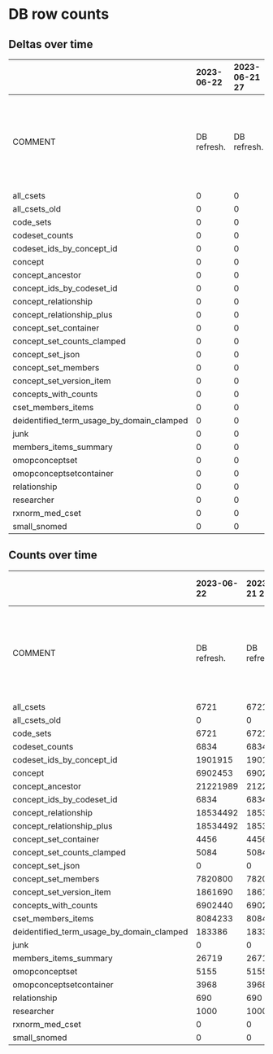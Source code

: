 # DB row counts
## Deltas over time
|                                           | 2023-06-22   | 2023-06-21 27   | 2023-06-21 26   | 2023-06-21 25   | 2023-06-21 24   | 2023-06-21 23                       | 2023-06-21 22   | 2023-06-21 21   | 2023-06-21 20   | 2023-06-21 19   | 2023-06-21 18   | 2023-06-21 17   | 2023-06-21 16   | 2023-06-21 15   | 2023-06-21 14   | 2023-06-21 13   | 2023-06-21 12   | 2023-06-21 11   | 2023-06-21 10   | 2023-06-21 9   | 2023-06-21 8   | 2023-06-21 7   | 2023-06-21 6   | 2023-06-21 5   | 2023-06-21 4   | 2023-06-21 3   | 2023-06-21 2   | 2023-06-21   | 2023-06-20 24   | 2023-06-20 23   | 2023-06-20 22   | 2023-06-20 21   | 2023-06-20 20   | 2023-06-20 19   | 2023-06-20 18   | 2023-06-20 17   | 2023-06-20 16   | 2023-06-20 15   | 2023-06-20 14   | 2023-06-20 13   | 2023-06-20 12   | 2023-06-20 11   | 2023-06-20 10   | 2023-06-20 9   | 2023-06-20 8   | 2023-06-20 7   | 2023-06-20 6   | 2023-06-20 5   | 2023-06-20 4   | 2023-06-20 3   | 2023-06-20 2   | 2023-06-20   | 2023-06-19 24   | 2023-06-19 23   | 2023-06-19 22   | 2023-06-19 21   | 2023-06-19 20   | 2023-06-19 19   | 2023-06-19 18   | 2023-06-19 17   | 2023-06-19 16   | 2023-06-19 15   | 2023-06-19 14   | 2023-06-19 13   | 2023-06-19 12   | 2023-06-19 11   | 2023-06-19 10   | 2023-06-19 9   | 2023-06-19 8   | 2023-06-19 7   | 2023-06-19 6   | 2023-06-19 5   | 2023-06-19 4   | 2023-06-19 3   | 2023-06-19 2   | 2023-06-19   | 2023-06-18 2   | 2023-06-18   | 2023-06-16 4   | 2023-06-16 3   | 2023-06-16 2   | 2023-06-16   | 2023-06-15 7   | 2023-06-15 6   | 2023-06-15 5   | 2023-06-15 4   | 2023-06-15 3   | 2023-06-15 2   | 2023-06-15   | 2023-06-14 3   | 2023-06-14 2   | 2023-06-14   | 2023-06-13   | 2023-06-12   | 2023-06-11   | 2023-06-10   | 2023-06-09   | 2023-06-08 3   | 2023-06-08 2   | 2023-06-08   | 2023-06-07 4   | 2023-06-07 3   | 2023-06-07 2   | 2023-06-07   | 2023-06-01 4                           | 2023-06-01 3   | 2023-06-01 2   | 2023-06-01   | 2023-05-30                       | 2023-05-24                                          | 2023-05-19   | 2023-05-05                         | 2023-05-03 2                                           | 2023-05-03                              | 2023-05-02   | 2023-04-27                                                           | 2023-04-18   |
|:------------------------------------------|:-------------|:----------------|:----------------|:----------------|:----------------|:------------------------------------|:----------------|:----------------|:----------------|:----------------|:----------------|:----------------|:----------------|:----------------|:----------------|:----------------|:----------------|:----------------|:----------------|:---------------|:---------------|:---------------|:---------------|:---------------|:---------------|:---------------|:---------------|:-------------|:----------------|:----------------|:----------------|:----------------|:----------------|:----------------|:----------------|:----------------|:----------------|:----------------|:----------------|:----------------|:----------------|:----------------|:----------------|:---------------|:---------------|:---------------|:---------------|:---------------|:---------------|:---------------|:---------------|:-------------|:----------------|:----------------|:----------------|:----------------|:----------------|:----------------|:----------------|:----------------|:----------------|:----------------|:----------------|:----------------|:----------------|:----------------|:----------------|:---------------|:---------------|:---------------|:---------------|:---------------|:---------------|:---------------|:---------------|:-------------|:---------------|:-------------|:---------------|:---------------|:---------------|:-------------|:---------------|:---------------|:---------------|:---------------|:---------------|:---------------|:-------------|:---------------|:---------------|:-------------|:-------------|:-------------|:-------------|:-------------|:-------------|:---------------|:---------------|:-------------|:---------------|:---------------|:---------------|:-------------|:---------------------------------------|:---------------|:---------------|:-------------|:---------------------------------|:----------------------------------------------------|:-------------|:-----------------------------------|:-------------------------------------------------------|:----------------------------------------|:-------------|:---------------------------------------------------------------------|:-------------|
| COMMENT                                   | DB refresh.  | DB refresh.     | DB refresh.     | DB refresh.     | DB refresh.     | Fixing some things in initialize(). | DB refresh.     | DB refresh.     | DB refresh.     | DB refresh.     | DB refresh.     | DB refresh.     | DB refresh.     | DB refresh.     | DB refresh.     | DB refresh.     | DB refresh.     | DB refresh.     | DB refresh.     | DB refresh.    | DB refresh.    | DB refresh.    | DB refresh.    | DB refresh.    | DB refresh.    | DB refresh.    | DB refresh.    | DB refresh.  | DB refresh.     | DB refresh.     | DB refresh.     | DB refresh.     | DB refresh.     | DB refresh.     | DB refresh.     | DB refresh.     | DB refresh.     | DB refresh.     | DB refresh.     | DB refresh.     | DB refresh.     | DB refresh.     | DB refresh.     | DB refresh.    | DB refresh.    | DB refresh.    | DB refresh.    | DB refresh.    | DB refresh.    | DB refresh.    | DB refresh.    | DB refresh.  | DB refresh.     | DB refresh.     | DB refresh.     | DB refresh.     | DB refresh.     | DB refresh.     | DB refresh.     | DB refresh.     | DB refresh.     | DB refresh.     | DB refresh.     | DB refresh.     | DB refresh.     | DB refresh.     | DB refresh.     | DB refresh.    | DB refresh.    | DB refresh.    | DB refresh.    | DB refresh.    | DB refresh.    | DB refresh.    | DB refresh.    | DB refresh.  | DB refresh.    | Backup       | DB refresh.    | DB refresh.    | DB refresh.    | DB refresh.  | DB refresh.    | DB refresh.    | DB refresh.    | DB refresh.    | DB refresh.    | DB refresh.    | DB refresh.  | DB refresh.    | DB refresh.    | DB refresh.  | DB refresh.  | DB refresh.  | DB refresh.  | DB refresh.  | DB refresh.  | DB refresh.    | DB refresh.    | DB refresh.  | DB refresh.    | Backup         | git status     | DB refresh.  | Finished db refresh using objects API. |                | TESTnote       | TESTnote     | About to modify the test schema. | Before running DB unit tests using test_n3c schema. | Backup       | after backup and full_data_refresh | Deleted 1 cset container after adding via objects API. | Added 1 cset container via objects API. | Backup       | Testing new feature of adding note annotations to table counts runs. | Baseline.    |
| all_csets                                 | 0            | 0               | 0               | 0               | 0               | 0                                   | 0               | 0               | 0               | 4               | 1               | 0               | 0               | 0               | 0               | 0               | 0               | 0               | 0               | 0              | 0              | 0              | 0              | 0              | 0              | 0              | 0              | 0            | 0               | 0               | 0               | 0               | 0               | 0               | 0               | 0               | 0               | 0               | 0               | 0               | 0               | 0               | 0               | 0              | 0              | 0              | 0              | 0              | 0              | 0              | 0              | 0            | 0               | 1               | 0               | 0               | 0               | 0               | 0               | 0               | 2               | 0               | 0               | 0               | 0               | 0               | 0               | 0              | 0              | 0              | 0              | 1              | 0              | 0              | 0              | 0            | 0              | 1            | 0              | 0              | 8              | 5            | 0              | 0              | 0              | 1              | 1              | 3              | 1            | 0              | 1              | 1            | 2            | 0            | 2            | 4            | 4            | 0              | 1              | 2            | 0              | 0              | nan            | 43           | 135                                    | 0              | 0              | nan          | 0                                | 0                                                   | 0            | 183                                | 0                                                      | 0                                       | 0            | 0                                                                    | 6314         |
| all_csets_old                             | 0            | 0               | 0               | 0               | 0               | 0                                   | 0               | 0               | 0               | 0               | 0               | 0               | 0               | 0               | 0               | 0               | 0               | 0               | 0               | 0              | 0              | 0              | 0              | 0              | 0              | 0              | 0              | 0            | 0               | 0               | 0               | 0               | 0               | 0               | 0               | 0               | 0               | 0               | 0               | 0               | 0               | 0               | 0               | 0              | 0              | 0              | 0              | 0              | 0              | 0              | 0              | 0            | 0               | 0               | 0               | 0               | 0               | 0               | 0               | 0               | 0               | 0               | 0               | 0               | 0               | 0               | 0               | 0              | 0              | 0              | 0              | 0              | 0              | 0              | 0              | 0            | 0              | 6711         | 0              | 0              | 0              | 0            | 0              | 0              | 0              | 0              | 0              | 0              | 0            | 0              | 0              | 0            | 0            | 0            | 0            | 0            | 0            | 0              | 0              | 0            | 0              | 0              | nan            | 0            | 0                                      | 0              | 0              | nan          | 0                                | 0                                                   | 0            | 0                                  | 0                                                      | 0                                       | 0            | 0                                                                    | 0            |
| code_sets                                 | 0            | 0               | 0               | 0               | 0               | 0                                   | 0               | 0               | 0               | 4               | 1               | 0               | 0               | 0               | 0               | 0               | 0               | 0               | 0               | 0              | 0              | 0              | 0              | 0              | 0              | 0              | 0              | 0            | 0               | 0               | 0               | 0               | 0               | 0               | 0               | 0               | 0               | 0               | 0               | 0               | 0               | 0               | 0               | 0              | 0              | 0              | 0              | 0              | 0              | 0              | 0              | 0            | 0               | 1               | 0               | 0               | 0               | 0               | 0               | 0               | 2               | 0               | 0               | 0               | 0               | 0               | 0               | 0              | 0              | 0              | 0              | 1              | 0              | 0              | 0              | 0            | 0              | 1            | 0              | 0              | 8              | 5            | 0              | 0              | 0              | 1              | 1              | 3              | 1            | 0              | 1              | 1            | 2            | 0            | 2            | 4            | 4            | 0              | 1              | 2            | 0              | 0              | nan            | 43           | 135                                    | 0              | 0              | nan          | 0                                | 0                                                   | 0            | 182                                | 0                                                      | 0                                       | 0            | 1                                                                    | 6314         |
| codeset_counts                            | 0            | 0               | 0               | 0               | 0               | 0                                   | 0               | 0               | 0               | 4               | 1               | 0               | 0               | 0               | 0               | 0               | 0               | 0               | 0               | 0              | 0              | 0              | 0              | 0              | 0              | 0              | 0              | 0            | 0               | 0               | 0               | 0               | 0               | 0               | 0               | 0               | 0               | 0               | 0               | 0               | 0               | 0               | 0               | 0              | 0              | 0              | 0              | 0              | 0              | 0              | 0              | 0            | 0               | 1               | 0               | 0               | 0               | 0               | 0               | 0               | 2               | 0               | 0               | 0               | 0               | 0               | 0               | 0              | 0              | 0              | 0              | 1              | 0              | 0              | 0              | 0            | 0              | 1            | 0              | 0              | 8              | 5            | 0              | 0              | 0              | 1              | 1              | 3              | 1            | 0              | 1              | 1            | 2            | 0            | 2            | 4            | 4            | 0              | 1              | 2            | 0              | 0              | nan            | 43           | 133                                    | 0              | 0              | nan          | 0                                | 0                                                   | 6612         | 0                                  | 0                                                      | 0                                       | 0            | 0                                                                    | 0            |
| codeset_ids_by_concept_id                 | 0            | 0               | 0               | 0               | 0               | 0                                   | 0               | 0               | 0               | 672             | 390             | 0               | 0               | 0               | 0               | 0               | 0               | 0               | 0               | 0              | 0              | 0              | 0              | 0              | 0              | 0              | 0              | 0            | 0               | 0               | 0               | 0               | 0               | 0               | 0               | 0               | 0               | 0               | 0               | 0               | 0               | 0               | 0               | 0              | 0              | 0              | 0              | 0              | 0              | 0              | 0              | 0            | 0               | 0               | 0               | 0               | 0               | 0               | 0               | 0               | 64              | 0               | 0               | 0               | 0               | 0               | 0               | 0              | 0              | 0              | 0              | 29             | 0              | 0              | 0              | 0            | 0              | 1900760      | 0              | 0              | 0              | 0            | 0              | 0              | 0              | 0              | 0              | 0              | 0            | 0              | 0              | 0            | 0            | 0            | 0            | 0            | 0            | 0              | 0              | 0            | 0              | 0              | nan            | 0            | 0                                      | 0              | 0              | nan          | 0                                | 0                                                   | 0            | 0                                  | 0                                                      | 0                                       | 0            | 0                                                                    | 0            |
| concept                                   | 0            | 0               | 0               | 0               | 0               | 0                                   | 0               | 0               | 0               | 13              | 0               | 0               | 0               | 0               | 0               | 0               | 0               | 0               | 0               | 0              | 0              | 0              | 0              | 0              | 0              | 0              | 0              | 0            | 0               | 0               | 0               | 0               | 0               | 0               | 0               | 0               | 0               | 0               | 0               | 0               | 0               | 0               | 0               | 0              | 0              | 0              | 0              | 0              | 0              | 0              | 0              | 0            | 0               | 0               | 0               | 0               | 0               | 0               | 0               | 0               | 0               | 0               | 0               | 0               | 0               | 0               | 0               | 0              | 0              | 0              | 0              | 0              | 0              | 0              | 0              | 0            | 0              | 11           | 0              | 0              | 0              | 1            | 0              | 0              | 0              | 26             | 0              | 13             | 29           | 0              | 0              | 0            | 14           | 0            | 0            | 18           | 31           | 0              | 0              | 0            | 0              | 0              | nan            | 2            | 0                                      | 0              | 0              | nan          | 0                                | 0                                                   | 0            | 0                                  | 0                                                      | 0                                       | 0            | 0                                                                    | 6902295      |
| concept_ancestor                          | 0            | 0               | 0               | 0               | 0               | 0                                   | 0               | 0               | 0               | 0               | 0               | 0               | 0               | 0               | 0               | 0               | 0               | 0               | 0               | 0              | 0              | 0              | 0              | 0              | 0              | 0              | 0              | 0            | 0               | 0               | 0               | 0               | 0               | 0               | 0               | 0               | 0               | 0               | 0               | 0               | 0               | 0               | 0               | 0              | 0              | 0              | 0              | 0              | 0              | 0              | 0              | 0            | 0               | 0               | 0               | 0               | 0               | 0               | 0               | 0               | 0               | 0               | 0               | 0               | 0               | 0               | 0               | 0              | 0              | 0              | 0              | 0              | 0              | 0              | 0              | 0            | 0              | 0            | 0              | 0              | 0              | 0            | 0              | 0              | 0              | 0              | 0              | 0              | 0            | 0              | 0              | 0            | 0            | 0            | 0            | 0            | 0            | 0              | 0              | 0            | 0              | 0              | nan            | 0            | 0                                      | 0              | 0              | nan          | 0                                | 0                                                   | 0            | 1697361                            | 0                                                      | 0                                       | 0            | 0                                                                    | 19524628     |
| concept_ids_by_codeset_id                 | 0            | 0               | 0               | 0               | 0               | 0                                   | 0               | 0               | 0               | 4               | 1               | 0               | 0               | 0               | 0               | 0               | 0               | 0               | 0               | 0              | 0              | 0              | 0              | 0              | 0              | 0              | 0              | 0            | 0               | 0               | 0               | 0               | 0               | 0               | 0               | 0               | 0               | 0               | 0               | 0               | 0               | 0               | 0               | 0              | 0              | 0              | 0              | 0              | 0              | 0              | 0              | 0            | 0               | 1               | 0               | 0               | 0               | 0               | 0               | 0               | 2               | 0               | 0               | 0               | 0               | 0               | 0               | 0              | 0              | 0              | 0              | 1              | 0              | 0              | 0              | 0            | 0              | 6825         | 0              | 0              | 0              | 0            | 0              | 0              | 0              | 0              | 0              | 0              | 0            | 0              | 0              | 0            | 0            | 0            | 0            | 0            | 0            | 0              | 0              | 0            | 0              | 0              | nan            | 0            | 0                                      | 0              | 0              | nan          | 0                                | 0                                                   | 0            | 0                                  | 0                                                      | 0                                       | 0            | 0                                                                    | 0            |
| concept_relationship                      | 0            | 0               | 0               | 0               | 0               | 0                                   | 0               | 0               | 0               | 0               | 0               | 0               | 0               | 0               | 0               | 0               | 0               | 0               | 0               | 0              | 0              | 0              | 0              | 0              | 0              | 0              | 0              | 0            | 0               | 0               | 0               | 0               | 0               | 0               | 0               | 0               | 0               | 0               | 0               | 0               | 0               | 0               | 0               | 0              | 0              | 0              | 0              | 0              | 0              | 0              | 0              | 0            | 0               | 0               | 0               | 0               | 0               | 0               | 0               | 0               | 0               | 0               | 0               | 0               | 0               | 0               | 0               | 0              | 0              | 0              | 0              | 0              | 0              | 0              | 0              | 0            | 0              | 0            | 0              | 0              | 0              | 0            | 0              | 0              | 0              | 0              | 0              | 0              | 0            | 0              | 0              | 0            | 0            | 0            | 0            | 0            | 0            | 0              | 0              | 0            | 0              | 0              | nan            | 0            | 0                                      | 0              | 0              | nan          | 0                                | 0                                                   | 0            | 1172766                            | 0                                                      | 0                                       | 0            | 0                                                                    | 17361726     |
| concept_relationship_plus                 | 0            | 0               | 0               | 0               | 0               | 0                                   | 0               | 0               | 0               | 0               | 0               | 0               | 0               | 0               | 0               | 0               | 0               | 0               | 0               | 0              | 0              | 0              | 0              | 0              | 0              | 0              | 0              | 0            | 0               | 0               | 0               | 0               | 0               | 0               | 0               | 0               | 0               | 0               | 0               | 0               | 0               | 0               | 0               | 0              | 0              | 0              | 0              | 0              | 0              | 0              | 0              | 0            | 0               | 0               | 0               | 0               | 0               | 0               | 0               | 0               | 0               | 0               | 0               | 0               | 0               | 0               | 0               | 0              | 0              | 0              | 0              | 0              | 0              | 0              | 0              | 0            | 0              | 0            | 0              | 0              | 0              | 0            | 0              | 0              | 0              | 0              | 0              | 0              | 0            | 0              | 0              | 0            | 0            | 0            | 0            | 0            | 0            | 0              | 0              | 0            | 0              | 0              | nan            | 0            | 0                                      | 0              | 0              | nan          | 0                                | 0                                                   | 0            | 1172766                            | 0                                                      | 0                                       | 0            | 0                                                                    | 17361726     |
| concept_set_container                     | 0            | 0               | 0               | 0               | 0               | 0                                   | 0               | 0               | 0               | 4               | 1               | 0               | 0               | 0               | 0               | 0               | 0               | 0               | 0               | 0              | 0              | 0              | 0              | 0              | 0              | 0              | 0              | 0            | 0               | 0               | 0               | 0               | 0               | 0               | 0               | 0               | 0               | 0               | 0               | 0               | 0               | 0               | 0               | 0              | 0              | 0              | 0              | 0              | 0              | 0              | 0              | 0            | 0               | 0               | 0               | 0               | 0               | 0               | 0               | 0               | 0               | 0               | 0               | 0               | 0               | 0               | 0               | 0              | 0              | 0              | 0              | 0              | 0              | 0              | 0              | 0            | 0              | 1            | 0              | 0              | 7              | 2            | 0              | 0              | 0              | 1              | 1              | 2              | 0            | 0              | 1              | 0            | 0            | 0            | 2            | 4            | 4            | 0              | 1              | 2            | 0              | 0              | nan            | 29           | 67                                     | 0              | 0              | nan          | 0                                | 0                                                   | 0            | 138                                | -1                                                     | 1                                       | 0            | 1                                                                    | 4188         |
| concept_set_counts_clamped                | 0            | 0               | 0               | 0               | 0               | 0                                   | 0               | 0               | 0               | 0               | 0               | 0               | 0               | 0               | 0               | 0               | 0               | 0               | 0               | 0              | 0              | 0              | 0              | 0              | 0              | 0              | 0              | 0            | 0               | 0               | 0               | 0               | 0               | 0               | 0               | 0               | 0               | 0               | 0               | 0               | 0               | 0               | 0               | 0              | 0              | 0              | 0              | 0              | 0              | 0              | 0              | 0            | 0               | 0               | 0               | 0               | 0               | 0               | 0               | 0               | 0               | 0               | 0               | 0               | 0               | 0               | 0               | 0              | 0              | 0              | 0              | 0              | 0              | 0              | 0              | 0            | 0              | 0            | 0              | 0              | 0              | 0            | 0              | 0              | 0              | 0              | 0              | 0              | 0            | 0              | 0              | 0            | 0            | 0            | 0            | 0            | 0            | 0              | 0              | 0            | 0              | 0              | nan            | 0            | 0                                      | 0              | 0              | nan          | 0                                | 0                                                   | 0            | 0                                  | 0                                                      | 0                                       | 0            | 0                                                                    | 5084         |
| concept_set_json                          | 0            | 0               | 0               | 0               | 0               | 0                                   | 0               | 0               | 0               | 0               | 0               | 0               | 0               | 0               | 0               | 0               | 0               | 0               | 0               | 0              | 0              | 0              | 0              | 0              | 0              | 0              | 0              | 0            | 0               | 0               | 0               | 0               | 0               | 0               | 0               | 0               | 0               | 0               | 0               | 0               | 0               | 0               | 0               | 0              | 0              | 0              | 0              | 0              | 0              | 0              | 0              | 0            | 0               | 0               | 0               | 0               | 0               | 0               | 0               | 0               | 0               | 0               | 0               | 0               | 0               | 0               | 0               | 0              | 0              | 0              | 0              | 0              | 0              | 0              | 0              | 0            | 0              | 0            | 0              | 0              | 0              | 0            | 0              | 0              | 0              | 0              | 0              | 0              | 0            | 0              | 0              | 0            | 0            | 0            | 0            | 0            | 0            | 0              | 0              | 0            | 0              | 0              | nan            | 0            | 0                                      | 0              | 0              | nan          | 0                                | 0                                                   | 0            | -1                                 | 0                                                      | 0                                       | 0            | 0                                                                    | 1            |
| concept_set_members                       | 0            | 0               | 0               | 0               | 0               | 0                                   | 0               | 0               | 0               | 1148            | 0               | 0               | 0               | 0               | 0               | 0               | 0               | 0               | 0               | 0              | 0              | 0              | 0              | 0              | 0              | 0              | 0              | 0            | 0               | 0               | 0               | 0               | 0               | 0               | 0               | 0               | 0               | 0               | 0               | 0               | 0               | 0               | 0               | 0              | 0              | 0              | 0              | 0              | 0              | 0              | 0              | 0            | 0               | 1000            | 0               | 0               | 0               | 0               | 0               | 0               | 97              | 0               | 0               | 0               | 0               | 0               | 0               | 0              | 0              | 0              | 0              | 1000           | 0              | 0              | 0              | 0            | 0              | 169          | 0              | 0              | 3786           | 2577         | 0              | 0              | 0              | 32             | 0              | 1105           | 1000         | 0              | 1000           | 20           | 1002         | 0            | 1067         | 109          | 2917         | 0              | 0              | 1267         | 0              | 0              | nan            | 27080        | 13380                                  | 0              | 0              | nan          | 0                                | 0                                                   | -627911      | 114248                             | 0                                                      | 0                                       | 0            | 0                                                                    | 8274707      |
| concept_set_version_item                  | 0            | 0               | 0               | 0               | 0               | 0                                   | 0               | 0               | 0               | 1207            | 455             | 0               | 0               | 0               | 0               | 0               | 0               | 0               | 0               | 0              | 0              | 0              | 0              | 0              | 0              | 0              | 0              | 0            | 0               | 0               | 0               | 0               | 0               | 0               | 0               | 0               | 0               | 0               | 0               | 0               | 0               | 0               | 0               | 0              | 0              | 0              | 0              | 0              | 0              | 0              | 0              | 0            | 0               | 1000            | 0               | 0               | 0               | 0               | 0               | 0               | 187             | 0               | 0               | 0               | 0               | 0               | 0               | 0              | 0              | 0              | 0              | 661            | 0              | 0              | 0              | 0            | 0              | 1            | 0              | 0              | 614            | 2223         | 0              | 0              | 0              | 1              | 1              | 18             | 14           | 0              | 27             | 10           | 3            | 0            | 2            | 53           | 7            | 0              | 8              | 4            | 0              | 0              | nan            | 6754         | 4744                                   | 0              | 0              | nan          | 0                                | 0                                                   | 0            | 19127                              | 0                                                      | 0                                       | 0            | 0                                                                    | 1824569      |
| concepts_with_counts                      | 0            | 0               | 0               | 0               | 0               | 0                                   | 0               | 0               | 0               | 0               | 0               | 0               | 0               | 145             | 0               | 0               | 0               | 0               | 0               | 0              | 0              | 0              | 0              | 0              | 0              | 0              | 0              | 0            | 0               | 0               | 0               | 0               | 0               | 0               | 0               | 0               | 0               | 0               | 0               | 0               | 0               | 0               | 0               | 0              | 0              | 0              | 0              | 0              | 0              | 0              | 0              | 0            | 0               | 0               | 0               | 0               | 0               | 0               | 0               | 0               | 0               | 0               | 0               | 0               | 0               | 0               | 0               | 0              | 0              | 0              | 0              | 0              | 0              | 0              | 0              | 0            | 0              | 0            | 0              | 0              | 0              | 0            | 0              | 0              | 0              | 0              | 0              | 0              | 0            | 0              | 0              | 0            | 0            | 0            | 0            | 0            | 0            | 0              | 0              | 0            | 0              | 0              | nan            | 0            | 0                                      | 0              | 0              | nan          | 0                                | 0                                                   | 0            | 0                                  | 0                                                      | 0                                       | 0            | 0                                                                    | 6902295      |
| cset_members_items                        | 0            | 0               | 0               | 0               | 0               | 0                                   | 0               | 0               | 0               | 1744            | 455             | 0               | 0               | 0               | 0               | 0               | 0               | 0               | 0               | 0              | 0              | 0              | 0              | 0              | 0              | 0              | 0              | 0            | 0               | 0               | 0               | 0               | 0               | 0               | 0               | 0               | 0               | 0               | 0               | 0               | 0               | 0               | 0               | 0              | 0              | 0              | 0              | 0              | 0              | 0              | 0              | 0            | 0               | 1341            | 0               | 0               | 0               | 0               | 0               | 0               | 208             | 0               | 0               | 0               | 0               | 0               | 0               | 0              | 0              | 0              | 0              | 1132           | 0              | 0              | 0              | 0            | 0              | 169          | 0              | 0              | 4400           | 3259         | 0              | 0              | 0              | 32             | 1              | 1114           | 1014         | 0              | 1027           | 20           | 1003         | 0            | 1068         | 109          | 2919         | 0              | 8              | 1267         | 0              | 0              | nan            | 31100        | 15459                                  | 0              | 0              | nan          | 0                                | 0                                                   | -627931      | 118396                             | 0                                                      | 0                                       | 0            | 0                                                                    | 8524919      |
| deidentified_term_usage_by_domain_clamped | 0            | 0               | 0               | 0               | 0               | 0                                   | 0               | 0               | 0               | 0               | 0               | 0               | 0               | 0               | 0               | 0               | 0               | 0               | 0               | 0              | 0              | 0              | 0              | 0              | 0              | 0              | 0              | 0            | 0               | 0               | 0               | 0               | 0               | 0               | 0               | 0               | 0               | 0               | 0               | 0               | 0               | 0               | 0               | 0              | 0              | 0              | 0              | 0              | 0              | 0              | 0              | 0            | 0               | 0               | 0               | 0               | 0               | 0               | 0               | 0               | 0               | 0               | 0               | 0               | 0               | 0               | 0               | 0              | 0              | 0              | 0              | 0              | 0              | 0              | 0              | 0            | 0              | 0            | 0              | 0              | 0              | 0            | 0              | 0              | 0              | 0              | 0              | 0              | 0            | 0              | 0              | 0            | 0            | 0            | 0            | 0            | 0            | 0              | 0              | 0            | 0              | 0              | nan            | 0            | 0                                      | 0              | 0              | nan          | 0                                | 0                                                   | 0            | 0                                  | 0                                                      | 0                                       | 0            | 0                                                                    | 183386       |
| junk                                      | 0            | 0               | 0               | 0               | 0               | 0                                   | 0               | 0               | 0               | 0               | 0               | 0               | 0               | 0               | 0               | 0               | 0               | 0               | 0               | 0              | 0              | 0              | 0              | 0              | 0              | 0              | 0              | 0            | 0               | 0               | 0               | 0               | 0               | 0               | 0               | 0               | 0               | 0               | 0               | 0               | 0               | 0               | 0               | 0              | 0              | 0              | 0              | 0              | 0              | 0              | 0              | 0            | 0               | 0               | 0               | 0               | 0               | 0               | 0               | 0               | 0               | 0               | 0               | 0               | 0               | 0               | 0               | 0              | 0              | 0              | 0              | 0              | 0              | 0              | 0              | 0            | 0              | 0            | 0              | 0              | 0              | 0            | 0              | 0              | 0              | 0              | 0              | 0              | 0            | 0              | 0              | 0            | 0            | 0            | 0            | 0            | 0            | 0              | 0              | 0            | 0              | 0              | nan            | 0            | 2                                      | 0              | 0              | nan          | 0                                | 0                                                   | 0            | 0                                  | 0                                                      | 0                                       | 0            | 0                                                                    | 0            |
| members_items_summary                     | 0            | 0               | 0               | 0               | 0               | 0                                   | 0               | 0               | 0               | 16              | 3               | 0               | 0               | 0               | 0               | 0               | 0               | 0               | 0               | 0              | 0              | 0              | 0              | 0              | 0              | 0              | 0              | 0            | 0               | 0               | 0               | 0               | 0               | 0               | 0               | 0               | 0               | 0               | 0               | 0               | 0               | 0               | 0               | 0              | 0              | 0              | 0              | 0              | 0              | 0              | 0              | 0            | 0               | 6               | 0               | 0               | 0               | 0               | 0               | 0               | 7               | 0               | 0               | 0               | 0               | 0               | 0               | 0              | 0              | 0              | 0              | 9              | 0              | 0              | 0              | 0            | 0              | 4            | 0              | 0              | 33             | 25           | 0              | 0              | 0              | 4              | 3              | 15             | 4            | 0              | 8              | 5            | 7            | 0            | 8            | 15           | 17           | 0              | 3              | 8            | 0              | 0              | nan            | 248          | 475                                    | 0              | 0              | nan          | 0                                | 0                                                   | 25796        | 0                                  | 0                                                      | 0                                       | 0            | 0                                                                    | 0            |
| omopconceptset                            | 0            | 0               | 0               | 0               | 0               | 0                                   | 0               | 0               | 0               | 0               | 0               | 0               | 0               | 0               | 0               | 0               | 0               | 0               | 0               | 0              | 0              | 0              | 0              | 0              | 0              | 0              | 0              | 0            | 0               | 0               | 0               | 0               | 0               | 0               | 0               | 0               | 0               | 0               | 0               | 0               | 0               | 0               | 0               | 0              | 0              | 0              | 0              | 0              | 0              | 0              | 0              | 0            | 0               | 0               | 0               | 0               | 0               | 0               | 0               | 0               | 0               | 0               | 0               | 0               | 0               | 0               | 0               | 0              | 0              | 0              | 0              | 0              | 0              | 0              | 0              | 0            | 0              | 0            | 0              | 0              | 0              | 0            | 0              | 0              | 0              | 0              | 0              | 0              | 0            | 0              | 0              | 0            | 0            | 0            | 0            | 0            | 0            | 0              | 0              | 0            | 0              | 0              | nan            | 0            | 0                                      | 0              | 0              | nan          | 0                                | 0                                                   | 0            | 0                                  | 0                                                      | 0                                       | 0            | 0                                                                    | 5155         |
| omopconceptsetcontainer                   | 0            | 0               | 0               | 0               | 0               | 0                                   | 0               | 0               | 0               | 0               | 0               | 0               | 0               | 0               | 0               | 0               | 0               | 0               | 0               | 0              | 0              | 0              | 0              | 0              | 0              | 0              | 0              | 0            | 0               | 0               | 0               | 0               | 0               | 0               | 0               | 0               | 0               | 0               | 0               | 0               | 0               | 0               | 0               | 0              | 0              | 0              | 0              | 0              | 0              | 0              | 0              | 0            | 0               | 0               | 0               | 0               | 0               | 0               | 0               | 0               | 0               | 0               | 0               | 0               | 0               | 0               | 0               | 0              | 0              | 0              | 0              | 0              | 0              | 0              | 0              | 0            | 0              | 0            | 0              | 0              | 0              | 0            | 0              | 0              | 0              | 0              | 0              | 0              | 0            | 0              | 0              | 0            | 0            | 0            | 0            | 0            | 0            | 0              | 0              | 0            | 0              | 0              | nan            | 0            | 0                                      | 0              | 0              | nan          | 0                                | 0                                                   | 0            | 0                                  | 0                                                      | 0                                       | 0            | 0                                                                    | 3968         |
| relationship                              | 0            | 0               | 0               | 0               | 0               | 0                                   | 0               | 0               | 0               | 0               | 0               | 0               | 0               | 0               | 0               | 0               | 0               | 0               | 0               | 0              | 0              | 0              | 0              | 0              | 0              | 0              | 0              | 0            | 0               | 0               | 0               | 0               | 0               | 0               | 0               | 0               | 0               | 0               | 0               | 0               | 0               | 0               | 0               | 0              | 0              | 0              | 0              | 0              | 0              | 0              | 0              | 0            | 0               | 0               | 0               | 0               | 0               | 0               | 0               | 0               | 0               | 0               | 0               | 0               | 0               | 0               | 0               | 0              | 0              | 0              | 0              | 0              | 0              | 0              | 0              | 0            | 0              | 0            | 0              | 0              | 0              | 0            | 0              | 0              | 0              | 0              | 0              | 0              | 0            | 0              | 0              | 0            | 0            | 0            | 0            | 0            | 0            | 0              | 0              | 0            | 0              | 0              | nan            | 0            | 0                                      | 0              | 0              | nan          | 0                                | 0                                                   | 690          | 0                                  | 0                                                      | 0                                       | 0            | 0                                                                    | 0            |
| researcher                                | 0            | 0               | 0               | 0               | 0               | 0                                   | 0               | 0               | 0               | 0               | 0               | 0               | 0               | 0               | 0               | 0               | 0               | 0               | 0               | 0              | 0              | 0              | 0              | 0              | 0              | 0              | 0              | 0            | 0               | 0               | 0               | 0               | 0               | 0               | 0               | 0               | 0               | 0               | 0               | 0               | 0               | 0               | 0               | 0              | 0              | 0              | 0              | 0              | 0              | 0              | 0              | 0            | 0               | 0               | 0               | 0               | 0               | 0               | 0               | 0               | 0               | 0               | 0               | 0               | 0               | 0               | 0               | 0              | 0              | 0              | 0              | 0              | 0              | 0              | 0              | 0            | 0              | 0            | 0              | 0              | 0              | 0            | 0              | 0              | 0              | 0              | 0              | 0              | 0            | 0              | 0              | 0            | 0            | 0            | 0            | 0            | 0            | 0              | 0              | 0            | 0              | 0              | nan            | 0            | 0                                      | 0              | 0              | nan          | 0                                | 0                                                   | 0            | 0                                  | 0                                                      | 0                                       | 0            | 0                                                                    | 1000         |
| rxnorm_med_cset                           | 0            | 0               | 0               | 0               | 0               | 0                                   | 0               | 0               | 0               | 0               | 0               | 0               | 0               | 0               | 0               | 0               | 0               | 0               | 0               | 0              | 0              | 0              | 0              | 0              | 0              | 0              | 0              | 0            | 0               | 0               | 0               | 0               | 0               | 0               | 0               | 0               | 0               | 0               | 0               | 0               | 0               | 0               | 0               | 0              | 0              | 0              | 0              | 0              | 0              | 0              | 0              | 0            | 0               | 0               | 0               | 0               | 0               | 0               | 0               | 0               | 0               | 0               | 0               | 0               | 0               | 0               | 0               | 0              | 0              | 0              | 0              | 0              | 0              | 0              | 0              | 0            | 0              | 0            | 0              | 0              | 0              | 0            | 0              | 0              | 0              | 0              | 0              | 0              | 0            | 0              | 0              | 0            | 0            | 0            | 0            | 0            | 0            | 0              | 0              | 0            | 0              | 0              | nan            | 0            | 0                                      | 0              | 0              | nan          | 0                                | 0                                                   | 0            | 0                                  | 0                                                      | 0                                       | 0            | 0                                                                    | 34           |
| small_snomed                              | 0            | 0               | 0               | 0               | 0               | 0                                   | 0               | 0               | 0               | 0               | 0               | 0               | 0               | 0               | 0               | 0               | 0               | 0               | 0               | 0              | 0              | 0              | 0              | 0              | 0              | 0              | 0              | 0            | 0               | 0               | 0               | 0               | 0               | 0               | 0               | 0               | 0               | 0               | 0               | 0               | 0               | 0               | 0               | 0              | 0              | 0              | 0              | 0              | 0              | 0              | 0              | 0            | 0               | 0               | 0               | 0               | 0               | 0               | 0               | 0               | 0               | 0               | 0               | 0               | 0               | 0               | 0               | 0              | 0              | 0              | 0              | 0              | 0              | 0              | 0              | 0            | 0              | 0            | 0              | 0              | 0              | 0            | 0              | 0              | 0              | 0              | 0              | 0              | 0            | 0              | 0              | 0            | 0            | 0            | 0            | 0            | 0            | 0              | 0              | 0            | 0              | 0              | nan            | 0            | 0                                      | 0              | 0              | nan          | 0                                | 0                                                   | 0            | 0                                  | 0                                                      | 0                                       | 0            | 197214                                                               | 0            |

## Counts over time
|                                           | 2023-06-22   | 2023-06-21 27   | 2023-06-21 26   | 2023-06-21 25   | 2023-06-21 24   | 2023-06-21 23                       | 2023-06-21 22   | 2023-06-21 21   | 2023-06-21 20   | 2023-06-21 19   | 2023-06-21 18   | 2023-06-21 17   | 2023-06-21 16   | 2023-06-21 15   | 2023-06-21 14   | 2023-06-21 13   | 2023-06-21 12   | 2023-06-21 11   | 2023-06-21 10   | 2023-06-21 9   | 2023-06-21 8   | 2023-06-21 7   | 2023-06-21 6   | 2023-06-21 5   | 2023-06-21 4   | 2023-06-21 3   | 2023-06-21 2   | 2023-06-21   | 2023-06-20 24   | 2023-06-20 23   | 2023-06-20 22   | 2023-06-20 21   | 2023-06-20 20   | 2023-06-20 19   | 2023-06-20 18   | 2023-06-20 17   | 2023-06-20 16   | 2023-06-20 15   | 2023-06-20 14   | 2023-06-20 13   | 2023-06-20 12   | 2023-06-20 11   | 2023-06-20 10   | 2023-06-20 9   | 2023-06-20 8   | 2023-06-20 7   | 2023-06-20 6   | 2023-06-20 5   | 2023-06-20 4   | 2023-06-20 3   | 2023-06-20 2   | 2023-06-20   | 2023-06-19 24   | 2023-06-19 23   | 2023-06-19 22   | 2023-06-19 21   | 2023-06-19 20   | 2023-06-19 19   | 2023-06-19 18   | 2023-06-19 17   | 2023-06-19 16   | 2023-06-19 15   | 2023-06-19 14   | 2023-06-19 13   | 2023-06-19 12   | 2023-06-19 11   | 2023-06-19 10   | 2023-06-19 9   | 2023-06-19 8   | 2023-06-19 7   | 2023-06-19 6   | 2023-06-19 5   | 2023-06-19 4   | 2023-06-19 3   | 2023-06-19 2   | 2023-06-19   | 2023-06-18 2   | 2023-06-18   | 2023-06-16 4   | 2023-06-16 3   | 2023-06-16 2   | 2023-06-16   | 2023-06-15 7   | 2023-06-15 6   | 2023-06-15 5   | 2023-06-15 4   | 2023-06-15 3   | 2023-06-15 2   | 2023-06-15   | 2023-06-14 3   | 2023-06-14 2   | 2023-06-14   | 2023-06-13   | 2023-06-12   | 2023-06-11   | 2023-06-10   | 2023-06-09   | 2023-06-08 3   | 2023-06-08 2   | 2023-06-08   | 2023-06-07 4   | 2023-06-07 3   | 2023-06-07 2   | 2023-06-07   | 2023-06-01 4                           | 2023-06-01 3   | 2023-06-01 2   | 2023-06-01   | 2023-05-30                       | 2023-05-24                                          | 2023-05-19   | 2023-05-05                         | 2023-05-03 2                                           | 2023-05-03                              | 2023-05-02   | 2023-04-27                                                           | 2023-04-18   |
|:------------------------------------------|:-------------|:----------------|:----------------|:----------------|:----------------|:------------------------------------|:----------------|:----------------|:----------------|:----------------|:----------------|:----------------|:----------------|:----------------|:----------------|:----------------|:----------------|:----------------|:----------------|:---------------|:---------------|:---------------|:---------------|:---------------|:---------------|:---------------|:---------------|:-------------|:----------------|:----------------|:----------------|:----------------|:----------------|:----------------|:----------------|:----------------|:----------------|:----------------|:----------------|:----------------|:----------------|:----------------|:----------------|:---------------|:---------------|:---------------|:---------------|:---------------|:---------------|:---------------|:---------------|:-------------|:----------------|:----------------|:----------------|:----------------|:----------------|:----------------|:----------------|:----------------|:----------------|:----------------|:----------------|:----------------|:----------------|:----------------|:----------------|:---------------|:---------------|:---------------|:---------------|:---------------|:---------------|:---------------|:---------------|:-------------|:---------------|:-------------|:---------------|:---------------|:---------------|:-------------|:---------------|:---------------|:---------------|:---------------|:---------------|:---------------|:-------------|:---------------|:---------------|:-------------|:-------------|:-------------|:-------------|:-------------|:-------------|:---------------|:---------------|:-------------|:---------------|:---------------|:---------------|:-------------|:---------------------------------------|:---------------|:---------------|:-------------|:---------------------------------|:----------------------------------------------------|:-------------|:-----------------------------------|:-------------------------------------------------------|:----------------------------------------|:-------------|:---------------------------------------------------------------------|:-------------|
| COMMENT                                   | DB refresh.  | DB refresh.     | DB refresh.     | DB refresh.     | DB refresh.     | Fixing some things in initialize(). | DB refresh.     | DB refresh.     | DB refresh.     | DB refresh.     | DB refresh.     | DB refresh.     | DB refresh.     | DB refresh.     | DB refresh.     | DB refresh.     | DB refresh.     | DB refresh.     | DB refresh.     | DB refresh.    | DB refresh.    | DB refresh.    | DB refresh.    | DB refresh.    | DB refresh.    | DB refresh.    | DB refresh.    | DB refresh.  | DB refresh.     | DB refresh.     | DB refresh.     | DB refresh.     | DB refresh.     | DB refresh.     | DB refresh.     | DB refresh.     | DB refresh.     | DB refresh.     | DB refresh.     | DB refresh.     | DB refresh.     | DB refresh.     | DB refresh.     | DB refresh.    | DB refresh.    | DB refresh.    | DB refresh.    | DB refresh.    | DB refresh.    | DB refresh.    | DB refresh.    | DB refresh.  | DB refresh.     | DB refresh.     | DB refresh.     | DB refresh.     | DB refresh.     | DB refresh.     | DB refresh.     | DB refresh.     | DB refresh.     | DB refresh.     | DB refresh.     | DB refresh.     | DB refresh.     | DB refresh.     | DB refresh.     | DB refresh.    | DB refresh.    | DB refresh.    | DB refresh.    | DB refresh.    | DB refresh.    | DB refresh.    | DB refresh.    | DB refresh.  | DB refresh.    | Backup       | DB refresh.    | DB refresh.    | DB refresh.    | DB refresh.  | DB refresh.    | DB refresh.    | DB refresh.    | DB refresh.    | DB refresh.    | DB refresh.    | DB refresh.  | DB refresh.    | DB refresh.    | DB refresh.  | DB refresh.  | DB refresh.  | DB refresh.  | DB refresh.  | DB refresh.  | DB refresh.    | DB refresh.    | DB refresh.  | DB refresh.    | Backup         | git status     | DB refresh.  | Finished db refresh using objects API. |                | TESTnote       | TESTnote     | About to modify the test schema. | Before running DB unit tests using test_n3c schema. | Backup       | after backup and full_data_refresh | Deleted 1 cset container after adding via objects API. | Added 1 cset container via objects API. | Backup       | Testing new feature of adding note annotations to table counts runs. | Baseline.    |
| all_csets                                 | 6721         | 6721            | 6721            | 6721            | 6721            | 6721                                | 6721            | 6721            | 6721            | 6721            | 6717            | 6716            | 6716            | 6716            | 6716            | 6716            | 6716            | 6716            | 6716            | 6716           | 6716           | 6716           | 6716           | 6716           | 6716           | 6716           | 6716           | 6716         | 6716            | 6716            | 6716            | 6716            | 6716            | 6716            | 6716            | 6716            | 6716            | 6716            | 6716            | 6716            | 6716            | 6716            | 6716            | 6716           | 6716           | 6716           | 6716           | 6716           | 6716           | 6716           | 6716           | 6716         | 6716            | 6716            | 6715            | 6715            | 6715            | 6715            | 6715            | 6715            | 6715            | 6713            | 6713            | 6713            | 6713            | 6713            | 6713            | 6713           | 6713           | 6713           | 6713           | 6713           | 6712           | 6712           | 6712           | 6712         | 6712           | 6712         | 6711           | 6711           | 6711           | 6703         | 6698           | 6698           | 6698           | 6698           | 6697           | 6696           | 6693         | 6692           | 6692           | 6691         | 6690         | 6688         | 6688         | 6686         | 6682         | 6678           | 6678           | 6677         | 6675           | 6675           | nan            | 6675         | 6632                                   | 6497           | 6497           | nan          | 6497                             | 6497                                                | 6497         | 6497                               | 6314                                                   | 6314                                    | 6314         | 6314                                                                 | 6314         |
| all_csets_old                             | 0            | 0               | 0               | 0               | 0               | 0                                   | 0               | 0               | 0               | 0               | 0               | 0               | 0               | 0               | 0               | 0               | 0               | 0               | 0               | 0              | 0              | 0              | 0              | 0              | 0              | 0              | 0              | 0            | 0               | 0               | 0               | 0               | 0               | 0               | 0               | 0               | 0               | 0               | 0               | 0               | 0               | 0               | 0               | 0              | 0              | 0              | 0              | 0              | 0              | 0              | 0              | 0            | 0               | 0               | 0               | 0               | 0               | 0               | 0               | 0               | 0               | 0               | 0               | 0               | 0               | 0               | 0               | 0              | 0              | 0              | 0              | 0              | 0              | 0              | 0              | 0            | 0              | 6711         | 0              | 0              | 0              | 0            | 0              | 0              | 0              | 0              | 0              | 0              | 0            | 0              | 0              | 0            | 0            | 0            | 0            | 0            | 0            | 0              | 0              | 0            | 0              | 0              | nan            | 0            | 0                                      | 0              | 0              | nan          | 0                                | 0                                                   | 0            | 0                                  | 0                                                      | 0                                       | 0            | 0                                                                    | 0            |
| code_sets                                 | 6721         | 6721            | 6721            | 6721            | 6721            | 6721                                | 6721            | 6721            | 6721            | 6721            | 6717            | 6716            | 6716            | 6716            | 6716            | 6716            | 6716            | 6716            | 6716            | 6716           | 6716           | 6716           | 6716           | 6716           | 6716           | 6716           | 6716           | 6716         | 6716            | 6716            | 6716            | 6716            | 6716            | 6716            | 6716            | 6716            | 6716            | 6716            | 6716            | 6716            | 6716            | 6716            | 6716            | 6716           | 6716           | 6716           | 6716           | 6716           | 6716           | 6716           | 6716           | 6716         | 6716            | 6716            | 6715            | 6715            | 6715            | 6715            | 6715            | 6715            | 6715            | 6713            | 6713            | 6713            | 6713            | 6713            | 6713            | 6713           | 6713           | 6713           | 6713           | 6713           | 6712           | 6712           | 6712           | 6712         | 6712           | 6712         | 6711           | 6711           | 6711           | 6703         | 6698           | 6698           | 6698           | 6698           | 6697           | 6696           | 6693         | 6692           | 6692           | 6691         | 6690         | 6688         | 6688         | 6686         | 6682         | 6678           | 6678           | 6677         | 6675           | 6675           | nan            | 6675         | 6632                                   | 6497           | 6497           | nan          | 6497                             | 6497                                                | 6497         | 6497                               | 6315                                                   | 6315                                    | 6315         | 6315                                                                 | 6314         |
| codeset_counts                            | 6834         | 6834            | 6834            | 6834            | 6834            | 6834                                | 6834            | 6834            | 6834            | 6834            | 6830            | 6829            | 6829            | 6829            | 6829            | 6829            | 6829            | 6829            | 6829            | 6829           | 6829           | 6829           | 6829           | 6829           | 6829           | 6829           | 6829           | 6829         | 6829            | 6829            | 6829            | 6829            | 6829            | 6829            | 6829            | 6829            | 6829            | 6829            | 6829            | 6829            | 6829            | 6829            | 6829            | 6829           | 6829           | 6829           | 6829           | 6829           | 6829           | 6829           | 6829           | 6829         | 6829            | 6829            | 6828            | 6828            | 6828            | 6828            | 6828            | 6828            | 6828            | 6826            | 6826            | 6826            | 6826            | 6826            | 6826            | 6826           | 6826           | 6826           | 6826           | 6826           | 6825           | 6825           | 6825           | 6825         | 6825           | 6825         | 6824           | 6824           | 6824           | 6816         | 6811           | 6811           | 6811           | 6811           | 6810           | 6809           | 6806         | 6805           | 6805           | 6804         | 6803         | 6801         | 6801         | 6799         | 6795         | 6791           | 6791           | 6790         | 6788           | 6788           | nan            | 6788         | 6745                                   | 6612           | 6612           | nan          | 6612                             | 6612                                                | 6612         | 0                                  | 0                                                      | 0                                       | 0            | 0                                                                    | 0            |
| codeset_ids_by_concept_id                 | 1901915      | 1901915         | 1901915         | 1901915         | 1901915         | 1901915                             | 1901915         | 1901915         | 1901915         | 1901915         | 1901243         | 1900853         | 1900853         | 1900853         | 1900853         | 1900853         | 1900853         | 1900853         | 1900853         | 1900853        | 1900853        | 1900853        | 1900853        | 1900853        | 1900853        | 1900853        | 1900853        | 1900853      | 1900853         | 1900853         | 1900853         | 1900853         | 1900853         | 1900853         | 1900853         | 1900853         | 1900853         | 1900853         | 1900853         | 1900853         | 1900853         | 1900853         | 1900853         | 1900853        | 1900853        | 1900853        | 1900853        | 1900853        | 1900853        | 1900853        | 1900853        | 1900853      | 1900853         | 1900853         | 1900853         | 1900853         | 1900853         | 1900853         | 1900853         | 1900853         | 1900853         | 1900789         | 1900789         | 1900789         | 1900789         | 1900789         | 1900789         | 1900789        | 1900789        | 1900789        | 1900789        | 1900789        | 1900760        | 1900760        | 1900760        | 1900760      | 1900760        | 1900760      | 0              | 0              | 0              | 0            | 0              | 0              | 0              | 0              | 0              | 0              | 0            | 0              | 0              | 0            | 0            | 0            | 0            | 0            | 0            | 0              | 0              | 0            | 0              | 0              | nan            | 0            | 0                                      | 0              | 0              | nan          | 0                                | 0                                                   | 0            | 0                                  | 0                                                      | 0                                       | 0            | 0                                                                    | 0            |
| concept                                   | 6902453      | 6902453         | 6902453         | 6902453         | 6902453         | 6902453                             | 6902453         | 6902453         | 6902453         | 6902453         | 6902440         | 6902440         | 6902440         | 6902440         | 6902440         | 6902440         | 6902440         | 6902440         | 6902440         | 6902440        | 6902440        | 6902440        | 6902440        | 6902440        | 6902440        | 6902440        | 6902440        | 6902440      | 6902440         | 6902440         | 6902440         | 6902440         | 6902440         | 6902440         | 6902440         | 6902440         | 6902440         | 6902440         | 6902440         | 6902440         | 6902440         | 6902440         | 6902440         | 6902440        | 6902440        | 6902440        | 6902440        | 6902440        | 6902440        | 6902440        | 6902440        | 6902440      | 6902440         | 6902440         | 6902440         | 6902440         | 6902440         | 6902440         | 6902440         | 6902440         | 6902440         | 6902440         | 6902440         | 6902440         | 6902440         | 6902440         | 6902440         | 6902440        | 6902440        | 6902440        | 6902440        | 6902440        | 6902440        | 6902440        | 6902440        | 6902440      | 6902440        | 6902440      | 6902429        | 6902429        | 6902429        | 6902429      | 6902428        | 6902428        | 6902428        | 6902428        | 6902402        | 6902402        | 6902389      | 6902360        | 6902360        | 6902360      | 6902360      | 6902346      | 6902346      | 6902346      | 6902328      | 6902297        | 6902297        | 6902297      | 6902297        | 6902297        | nan            | 6902297      | 6902295                                | 6902295        | 6902295        | nan          | 6902295                          | 6902295                                             | 6902295      | 6902295                            | 6902295                                                | 6902295                                 | 6902295      | 6902295                                                              | 6902295      |
| concept_ancestor                          | 21221989     | 21221989        | 21221989        | 21221989        | 21221989        | 21221989                            | 21221989        | 21221989        | 21221989        | 21221989        | 21221989        | 21221989        | 21221989        | 21221989        | 21221989        | 21221989        | 21221989        | 21221989        | 21221989        | 21221989       | 21221989       | 21221989       | 21221989       | 21221989       | 21221989       | 21221989       | 21221989       | 21221989     | 21221989        | 21221989        | 21221989        | 21221989        | 21221989        | 21221989        | 21221989        | 21221989        | 21221989        | 21221989        | 21221989        | 21221989        | 21221989        | 21221989        | 21221989        | 21221989       | 21221989       | 21221989       | 21221989       | 21221989       | 21221989       | 21221989       | 21221989       | 21221989     | 21221989        | 21221989        | 21221989        | 21221989        | 21221989        | 21221989        | 21221989        | 21221989        | 21221989        | 21221989        | 21221989        | 21221989        | 21221989        | 21221989        | 21221989        | 21221989       | 21221989       | 21221989       | 21221989       | 21221989       | 21221989       | 21221989       | 21221989       | 21221989     | 21221989       | 21221989     | 21221989       | 21221989       | 21221989       | 21221989     | 21221989       | 21221989       | 21221989       | 21221989       | 21221989       | 21221989       | 21221989     | 21221989       | 21221989       | 21221989     | 21221989     | 21221989     | 21221989     | 21221989     | 21221989     | 21221989       | 21221989       | 21221989     | 21221989       | 21221989       | nan            | 21221989     | 21221989                               | 21221989       | 21221989       | nan          | 21221989                         | 21221989                                            | 21221989     | 21221989                           | 19524628                                               | 19524628                                | 19524628     | 19524628                                                             | 19524628     |
| concept_ids_by_codeset_id                 | 6834         | 6834            | 6834            | 6834            | 6834            | 6834                                | 6834            | 6834            | 6834            | 6834            | 6830            | 6829            | 6829            | 6829            | 6829            | 6829            | 6829            | 6829            | 6829            | 6829           | 6829           | 6829           | 6829           | 6829           | 6829           | 6829           | 6829           | 6829         | 6829            | 6829            | 6829            | 6829            | 6829            | 6829            | 6829            | 6829            | 6829            | 6829            | 6829            | 6829            | 6829            | 6829            | 6829            | 6829           | 6829           | 6829           | 6829           | 6829           | 6829           | 6829           | 6829           | 6829         | 6829            | 6829            | 6828            | 6828            | 6828            | 6828            | 6828            | 6828            | 6828            | 6826            | 6826            | 6826            | 6826            | 6826            | 6826            | 6826           | 6826           | 6826           | 6826           | 6826           | 6825           | 6825           | 6825           | 6825         | 6825           | 6825         | 0              | 0              | 0              | 0            | 0              | 0              | 0              | 0              | 0              | 0              | 0            | 0              | 0              | 0            | 0            | 0            | 0            | 0            | 0            | 0              | 0              | 0            | 0              | 0              | nan            | 0            | 0                                      | 0              | 0              | nan          | 0                                | 0                                                   | 0            | 0                                  | 0                                                      | 0                                       | 0            | 0                                                                    | 0            |
| concept_relationship                      | 18534492     | 18534492        | 18534492        | 18534492        | 18534492        | 18534492                            | 18534492        | 18534492        | 18534492        | 18534492        | 18534492        | 18534492        | 18534492        | 18534492        | 18534492        | 18534492        | 18534492        | 18534492        | 18534492        | 18534492       | 18534492       | 18534492       | 18534492       | 18534492       | 18534492       | 18534492       | 18534492       | 18534492     | 18534492        | 18534492        | 18534492        | 18534492        | 18534492        | 18534492        | 18534492        | 18534492        | 18534492        | 18534492        | 18534492        | 18534492        | 18534492        | 18534492        | 18534492        | 18534492       | 18534492       | 18534492       | 18534492       | 18534492       | 18534492       | 18534492       | 18534492       | 18534492     | 18534492        | 18534492        | 18534492        | 18534492        | 18534492        | 18534492        | 18534492        | 18534492        | 18534492        | 18534492        | 18534492        | 18534492        | 18534492        | 18534492        | 18534492        | 18534492       | 18534492       | 18534492       | 18534492       | 18534492       | 18534492       | 18534492       | 18534492       | 18534492     | 18534492       | 18534492     | 18534492       | 18534492       | 18534492       | 18534492     | 18534492       | 18534492       | 18534492       | 18534492       | 18534492       | 18534492       | 18534492     | 18534492       | 18534492       | 18534492     | 18534492     | 18534492     | 18534492     | 18534492     | 18534492     | 18534492       | 18534492       | 18534492     | 18534492       | 18534492       | nan            | 18534492     | 18534492                               | 18534492       | 18534492       | nan          | 18534492                         | 18534492                                            | 18534492     | 18534492                           | 17361726                                               | 17361726                                | 17361726     | 17361726                                                             | 17361726     |
| concept_relationship_plus                 | 18534492     | 18534492        | 18534492        | 18534492        | 18534492        | 18534492                            | 18534492        | 18534492        | 18534492        | 18534492        | 18534492        | 18534492        | 18534492        | 18534492        | 18534492        | 18534492        | 18534492        | 18534492        | 18534492        | 18534492       | 18534492       | 18534492       | 18534492       | 18534492       | 18534492       | 18534492       | 18534492       | 18534492     | 18534492        | 18534492        | 18534492        | 18534492        | 18534492        | 18534492        | 18534492        | 18534492        | 18534492        | 18534492        | 18534492        | 18534492        | 18534492        | 18534492        | 18534492        | 18534492       | 18534492       | 18534492       | 18534492       | 18534492       | 18534492       | 18534492       | 18534492       | 18534492     | 18534492        | 18534492        | 18534492        | 18534492        | 18534492        | 18534492        | 18534492        | 18534492        | 18534492        | 18534492        | 18534492        | 18534492        | 18534492        | 18534492        | 18534492        | 18534492       | 18534492       | 18534492       | 18534492       | 18534492       | 18534492       | 18534492       | 18534492       | 18534492     | 18534492       | 18534492     | 18534492       | 18534492       | 18534492       | 18534492     | 18534492       | 18534492       | 18534492       | 18534492       | 18534492       | 18534492       | 18534492     | 18534492       | 18534492       | 18534492     | 18534492     | 18534492     | 18534492     | 18534492     | 18534492     | 18534492       | 18534492       | 18534492     | 18534492       | 18534492       | nan            | 18534492     | 18534492                               | 18534492       | 18534492       | nan          | 18534492                         | 18534492                                            | 18534492     | 18534492                           | 17361726                                               | 17361726                                | 17361726     | 17361726                                                             | 17361726     |
| concept_set_container                     | 4456         | 4456            | 4456            | 4456            | 4456            | 4456                                | 4456            | 4456            | 4456            | 4456            | 4452            | 4451            | 4451            | 4451            | 4451            | 4451            | 4451            | 4451            | 4451            | 4451           | 4451           | 4451           | 4451           | 4451           | 4451           | 4451           | 4451           | 4451         | 4451            | 4451            | 4451            | 4451            | 4451            | 4451            | 4451            | 4451            | 4451            | 4451            | 4451            | 4451            | 4451            | 4451            | 4451            | 4451           | 4451           | 4451           | 4451           | 4451           | 4451           | 4451           | 4451           | 4451         | 4451            | 4451            | 4451            | 4451            | 4451            | 4451            | 4451            | 4451            | 4451            | 4451            | 4451            | 4451            | 4451            | 4451            | 4451            | 4451           | 4451           | 4451           | 4451           | 4451           | 4451           | 4451           | 4451           | 4451         | 4451           | 4451         | 4450           | 4450           | 4450           | 4443         | 4441           | 4441           | 4441           | 4441           | 4440           | 4439           | 4437         | 4437           | 4437           | 4436         | 4436         | 4436         | 4436         | 4434         | 4430         | 4426           | 4426           | 4425         | 4423           | 4423           | nan            | 4423         | 4394                                   | 4327           | 4327           | nan          | 4327                             | 4327                                                | 4327         | 4327                               | 4189                                                   | 4190                                    | 4189         | 4189                                                                 | 4188         |
| concept_set_counts_clamped                | 5084         | 5084            | 5084            | 5084            | 5084            | 5084                                | 5084            | 5084            | 5084            | 5084            | 5084            | 5084            | 5084            | 5084            | 5084            | 5084            | 5084            | 5084            | 5084            | 5084           | 5084           | 5084           | 5084           | 5084           | 5084           | 5084           | 5084           | 5084         | 5084            | 5084            | 5084            | 5084            | 5084            | 5084            | 5084            | 5084            | 5084            | 5084            | 5084            | 5084            | 5084            | 5084            | 5084            | 5084           | 5084           | 5084           | 5084           | 5084           | 5084           | 5084           | 5084           | 5084         | 5084            | 5084            | 5084            | 5084            | 5084            | 5084            | 5084            | 5084            | 5084            | 5084            | 5084            | 5084            | 5084            | 5084            | 5084            | 5084           | 5084           | 5084           | 5084           | 5084           | 5084           | 5084           | 5084           | 5084         | 5084           | 5084         | 5084           | 5084           | 5084           | 5084         | 5084           | 5084           | 5084           | 5084           | 5084           | 5084           | 5084         | 5084           | 5084           | 5084         | 5084         | 5084         | 5084         | 5084         | 5084         | 5084           | 5084           | 5084         | 5084           | 5084           | nan            | 5084         | 5084                                   | 5084           | 5084           | nan          | 5084                             | 5084                                                | 5084         | 5084                               | 5084                                                   | 5084                                    | 5084         | 5084                                                                 | 5084         |
| concept_set_json                          | 0            | 0               | 0               | 0               | 0               | 0                                   | 0               | 0               | 0               | 0               | 0               | 0               | 0               | 0               | 0               | 0               | 0               | 0               | 0               | 0              | 0              | 0              | 0              | 0              | 0              | 0              | 0              | 0            | 0               | 0               | 0               | 0               | 0               | 0               | 0               | 0               | 0               | 0               | 0               | 0               | 0               | 0               | 0               | 0              | 0              | 0              | 0              | 0              | 0              | 0              | 0              | 0            | 0               | 0               | 0               | 0               | 0               | 0               | 0               | 0               | 0               | 0               | 0               | 0               | 0               | 0               | 0               | 0              | 0              | 0              | 0              | 0              | 0              | 0              | 0              | 0            | 0              | 0            | 0              | 0              | 0              | 0            | 0              | 0              | 0              | 0              | 0              | 0              | 0            | 0              | 0              | 0            | 0            | 0            | 0            | 0            | 0            | 0              | 0              | 0            | 0              | 0              | nan            | 0            | 0                                      | 0              | 0              | nan          | 0                                | 0                                                   | 0            | 0                                  | 1                                                      | 1                                       | 1            | 1                                                                    | 1            |
| concept_set_members                       | 7820800      | 7820800         | 7820800         | 7820800         | 7820800         | 7820800                             | 7820800         | 7820800         | 7820800         | 7820800         | 7819652         | 7819652         | 7819652         | 7819652         | 7819652         | 7819652         | 7819652         | 7819652         | 7819652         | 7819652        | 7819652        | 7819652        | 7819652        | 7819652        | 7819652        | 7819652        | 7819652        | 7819652      | 7819652         | 7819652         | 7819652         | 7819652         | 7819652         | 7819652         | 7819652         | 7819652         | 7819652         | 7819652         | 7819652         | 7819652         | 7819652         | 7819652         | 7819652         | 7819652        | 7819652        | 7819652        | 7819652        | 7819652        | 7819652        | 7819652        | 7819652        | 7819652      | 7819652         | 7819652         | 7818652         | 7818652         | 7818652         | 7818652         | 7818652         | 7818652         | 7818652         | 7818555         | 7818555         | 7818555         | 7818555         | 7818555         | 7818555         | 7818555        | 7818555        | 7818555        | 7818555        | 7818555        | 7817555        | 7817555        | 7817555        | 7817555      | 7817555        | 7817555      | 7817386        | 7817386        | 7817386        | 7813600      | 7811023        | 7811023        | 7811023        | 7811023        | 7810991        | 7810991        | 7809886      | 7808886        | 7808886        | 7807886      | 7807866      | 7806864      | 7806864      | 7805797      | 7805688      | 7802771        | 7802771        | 7802771      | 7801504        | 7801504        | nan            | 7801504      | 7774424                                | 7761044        | 7761044        | nan          | 7761044                          | 7761044                                             | 7761044      | 8388955                            | 8274707                                                | 8274707                                 | 8274707      | 8274707                                                              | 8274707      |
| concept_set_version_item                  | 1861690      | 1861690         | 1861690         | 1861690         | 1861690         | 1861690                             | 1861690         | 1861690         | 1861690         | 1861690         | 1860483         | 1860028         | 1860028         | 1860028         | 1860028         | 1860028         | 1860028         | 1860028         | 1860028         | 1860028        | 1860028        | 1860028        | 1860028        | 1860028        | 1860028        | 1860028        | 1860028        | 1860028      | 1860028         | 1860028         | 1860028         | 1860028         | 1860028         | 1860028         | 1860028         | 1860028         | 1860028         | 1860028         | 1860028         | 1860028         | 1860028         | 1860028         | 1860028         | 1860028        | 1860028        | 1860028        | 1860028        | 1860028        | 1860028        | 1860028        | 1860028        | 1860028      | 1860028         | 1860028         | 1859028         | 1859028         | 1859028         | 1859028         | 1859028         | 1859028         | 1859028         | 1858841         | 1858841         | 1858841         | 1858841         | 1858841         | 1858841         | 1858841        | 1858841        | 1858841        | 1858841        | 1858841        | 1858180        | 1858180        | 1858180        | 1858180      | 1858180        | 1858180      | 1858179        | 1858179        | 1858179        | 1857565      | 1855342        | 1855342        | 1855342        | 1855342        | 1855341        | 1855340        | 1855322      | 1855308        | 1855308        | 1855281      | 1855271      | 1855268      | 1855268      | 1855266      | 1855213      | 1855206        | 1855206        | 1855198      | 1855194        | 1855194        | nan            | 1855194      | 1848440                                | 1843696        | 1843696        | nan          | 1843696                          | 1843696                                             | 1843696      | 1843696                            | 1824569                                                | 1824569                                 | 1824569      | 1824569                                                              | 1824569      |
| concepts_with_counts                      | 6902440      | 6902440         | 6902440         | 6902440         | 6902440         | 6902440                             | 6902440         | 6902440         | 6902440         | 6902440         | 6902440         | 6902440         | 6902440         | 6902440         | 6902295         | 6902295         | 6902295         | 6902295         | 6902295         | 6902295        | 6902295        | 6902295        | 6902295        | 6902295        | 6902295        | 6902295        | 6902295        | 6902295      | 6902295         | 6902295         | 6902295         | 6902295         | 6902295         | 6902295         | 6902295         | 6902295         | 6902295         | 6902295         | 6902295         | 6902295         | 6902295         | 6902295         | 6902295         | 6902295        | 6902295        | 6902295        | 6902295        | 6902295        | 6902295        | 6902295        | 6902295        | 6902295      | 6902295         | 6902295         | 6902295         | 6902295         | 6902295         | 6902295         | 6902295         | 6902295         | 6902295         | 6902295         | 6902295         | 6902295         | 6902295         | 6902295         | 6902295         | 6902295        | 6902295        | 6902295        | 6902295        | 6902295        | 6902295        | 6902295        | 6902295        | 6902295      | 6902295        | 6902295      | 6902295        | 6902295        | 6902295        | 6902295      | 6902295        | 6902295        | 6902295        | 6902295        | 6902295        | 6902295        | 6902295      | 6902295        | 6902295        | 6902295      | 6902295      | 6902295      | 6902295      | 6902295      | 6902295      | 6902295        | 6902295        | 6902295      | 6902295        | 6902295        | nan            | 6902295      | 6902295                                | 6902295        | 6902295        | nan          | 6902295                          | 6902295                                             | 6902295      | 6902295                            | 6902295                                                | 6902295                                 | 6902295      | 6902295                                                              | 6902295      |
| cset_members_items                        | 8084233      | 8084233         | 8084233         | 8084233         | 8084233         | 8084233                             | 8084233         | 8084233         | 8084233         | 8084233         | 8082489         | 8082034         | 8082034         | 8082034         | 8082034         | 8082034         | 8082034         | 8082034         | 8082034         | 8082034        | 8082034        | 8082034        | 8082034        | 8082034        | 8082034        | 8082034        | 8082034        | 8082034      | 8082034         | 8082034         | 8082034         | 8082034         | 8082034         | 8082034         | 8082034         | 8082034         | 8082034         | 8082034         | 8082034         | 8082034         | 8082034         | 8082034         | 8082034         | 8082034        | 8082034        | 8082034        | 8082034        | 8082034        | 8082034        | 8082034        | 8082034        | 8082034      | 8082034         | 8082034         | 8080693         | 8080693         | 8080693         | 8080693         | 8080693         | 8080693         | 8080693         | 8080485         | 8080485         | 8080485         | 8080485         | 8080485         | 8080485         | 8080485        | 8080485        | 8080485        | 8080485        | 8080485        | 8079353        | 8079353        | 8079353        | 8079353      | 8079353        | 8079353      | 8079184        | 8079184        | 8079184        | 8074784      | 8071525        | 8071525        | 8071525        | 8071525        | 8071493        | 8071492        | 8070378      | 8069364        | 8069364        | 8068337      | 8068317      | 8067314      | 8067314      | 8066246      | 8066137      | 8063218        | 8063218        | 8063210      | 8061943        | 8061943        | nan            | 8061943      | 8030843                                | 8015384        | 8015384        | nan          | 8015384                          | 8015384                                             | 8015384      | 8643315                            | 8524919                                                | 8524919                                 | 8524919      | 8524919                                                              | 8524919      |
| deidentified_term_usage_by_domain_clamped | 183386       | 183386          | 183386          | 183386          | 183386          | 183386                              | 183386          | 183386          | 183386          | 183386          | 183386          | 183386          | 183386          | 183386          | 183386          | 183386          | 183386          | 183386          | 183386          | 183386         | 183386         | 183386         | 183386         | 183386         | 183386         | 183386         | 183386         | 183386       | 183386          | 183386          | 183386          | 183386          | 183386          | 183386          | 183386          | 183386          | 183386          | 183386          | 183386          | 183386          | 183386          | 183386          | 183386          | 183386         | 183386         | 183386         | 183386         | 183386         | 183386         | 183386         | 183386         | 183386       | 183386          | 183386          | 183386          | 183386          | 183386          | 183386          | 183386          | 183386          | 183386          | 183386          | 183386          | 183386          | 183386          | 183386          | 183386          | 183386         | 183386         | 183386         | 183386         | 183386         | 183386         | 183386         | 183386         | 183386       | 183386         | 183386       | 183386         | 183386         | 183386         | 183386       | 183386         | 183386         | 183386         | 183386         | 183386         | 183386         | 183386       | 183386         | 183386         | 183386       | 183386       | 183386       | 183386       | 183386       | 183386       | 183386         | 183386         | 183386       | 183386         | 183386         | nan            | 183386       | 183386                                 | 183386         | 183386         | nan          | 183386                           | 183386                                              | 183386       | 183386                             | 183386                                                 | 183386                                  | 183386       | 183386                                                               | 183386       |
| junk                                      | 0            | 0               | 0               | 0               | 0               | 0                                   | 0               | 0               | 0               | 0               | 0               | 0               | 0               | 0               | 0               | 0               | 0               | 0               | 0               | 0              | 0              | 0              | 0              | 0              | 0              | 0              | 0              | 0            | 0               | 0               | 0               | 0               | 0               | 0               | 0               | 0               | 0               | 0               | 0               | 0               | 0               | 0               | 0               | 0              | 0              | 0              | 0              | 0              | 0              | 0              | 0              | 0            | 0               | 0               | 0               | 0               | 0               | 0               | 0               | 0               | 0               | 0               | 0               | 0               | 0               | 0               | 0               | 0              | 0              | 0              | 0              | 0              | 0              | 0              | 0              | 0            | 0              | 0            | 0              | 0              | 0              | 0            | 0              | 0              | 0              | 0              | 0              | 0              | 0            | 0              | 0              | 0            | 0            | 0            | 0            | 0            | 0            | 0              | 0              | 0            | 0              | 0              | nan            | 0            | 2                                      | 0              | 0              | nan          | 0                                | 0                                                   | 0            | 0                                  | 0                                                      | 0                                       | 0            | 0                                                                    | 0            |
| members_items_summary                     | 26719        | 26719           | 26719           | 26719           | 26719           | 26719                               | 26719           | 26719           | 26719           | 26719           | 26703           | 26700           | 26700           | 26700           | 26700           | 26700           | 26700           | 26700           | 26700           | 26700          | 26700          | 26700          | 26700          | 26700          | 26700          | 26700          | 26700          | 26700        | 26700           | 26700           | 26700           | 26700           | 26700           | 26700           | 26700           | 26700           | 26700           | 26700           | 26700           | 26700           | 26700           | 26700           | 26700           | 26700          | 26700          | 26700          | 26700          | 26700          | 26700          | 26700          | 26700          | 26700        | 26700           | 26700           | 26694           | 26694           | 26694           | 26694           | 26694           | 26694           | 26694           | 26687           | 26687           | 26687           | 26687           | 26687           | 26687           | 26687          | 26687          | 26687          | 26687          | 26687          | 26678          | 26678          | 26678          | 26678        | 26678          | 26678        | 26674          | 26674          | 26674          | 26641        | 26616          | 26616          | 26616          | 26616          | 26612          | 26609          | 26594        | 26590          | 26590          | 26582        | 26577        | 26570        | 26570        | 26562        | 26547        | 26530          | 26530          | 26527        | 26519          | 26519          | nan            | 26519        | 26271                                  | 25796          | 25796          | nan          | 25796                            | 25796                                               | 25796        | 0                                  | 0                                                      | 0                                       | 0            | 0                                                                    | 0            |
| omopconceptset                            | 5155         | 5155            | 5155            | 5155            | 5155            | 5155                                | 5155            | 5155            | 5155            | 5155            | 5155            | 5155            | 5155            | 5155            | 5155            | 5155            | 5155            | 5155            | 5155            | 5155           | 5155           | 5155           | 5155           | 5155           | 5155           | 5155           | 5155           | 5155         | 5155            | 5155            | 5155            | 5155            | 5155            | 5155            | 5155            | 5155            | 5155            | 5155            | 5155            | 5155            | 5155            | 5155            | 5155            | 5155           | 5155           | 5155           | 5155           | 5155           | 5155           | 5155           | 5155           | 5155         | 5155            | 5155            | 5155            | 5155            | 5155            | 5155            | 5155            | 5155            | 5155            | 5155            | 5155            | 5155            | 5155            | 5155            | 5155            | 5155           | 5155           | 5155           | 5155           | 5155           | 5155           | 5155           | 5155           | 5155         | 5155           | 5155         | 5155           | 5155           | 5155           | 5155         | 5155           | 5155           | 5155           | 5155           | 5155           | 5155           | 5155         | 5155           | 5155           | 5155         | 5155         | 5155         | 5155         | 5155         | 5155         | 5155           | 5155           | 5155         | 5155           | 5155           | nan            | 5155         | 5155                                   | 5155           | 5155           | nan          | 5155                             | 5155                                                | 5155         | 5155                               | 5155                                                   | 5155                                    | 5155         | 5155                                                                 | 5155         |
| omopconceptsetcontainer                   | 3968         | 3968            | 3968            | 3968            | 3968            | 3968                                | 3968            | 3968            | 3968            | 3968            | 3968            | 3968            | 3968            | 3968            | 3968            | 3968            | 3968            | 3968            | 3968            | 3968           | 3968           | 3968           | 3968           | 3968           | 3968           | 3968           | 3968           | 3968         | 3968            | 3968            | 3968            | 3968            | 3968            | 3968            | 3968            | 3968            | 3968            | 3968            | 3968            | 3968            | 3968            | 3968            | 3968            | 3968           | 3968           | 3968           | 3968           | 3968           | 3968           | 3968           | 3968           | 3968         | 3968            | 3968            | 3968            | 3968            | 3968            | 3968            | 3968            | 3968            | 3968            | 3968            | 3968            | 3968            | 3968            | 3968            | 3968            | 3968           | 3968           | 3968           | 3968           | 3968           | 3968           | 3968           | 3968           | 3968         | 3968           | 3968         | 3968           | 3968           | 3968           | 3968         | 3968           | 3968           | 3968           | 3968           | 3968           | 3968           | 3968         | 3968           | 3968           | 3968         | 3968         | 3968         | 3968         | 3968         | 3968         | 3968           | 3968           | 3968         | 3968           | 3968           | nan            | 3968         | 3968                                   | 3968           | 3968           | nan          | 3968                             | 3968                                                | 3968         | 3968                               | 3968                                                   | 3968                                    | 3968         | 3968                                                                 | 3968         |
| relationship                              | 690          | 690             | 690             | 690             | 690             | 690                                 | 690             | 690             | 690             | 690             | 690             | 690             | 690             | 690             | 690             | 690             | 690             | 690             | 690             | 690            | 690            | 690            | 690            | 690            | 690            | 690            | 690            | 690          | 690             | 690             | 690             | 690             | 690             | 690             | 690             | 690             | 690             | 690             | 690             | 690             | 690             | 690             | 690             | 690            | 690            | 690            | 690            | 690            | 690            | 690            | 690            | 690          | 690             | 690             | 690             | 690             | 690             | 690             | 690             | 690             | 690             | 690             | 690             | 690             | 690             | 690             | 690             | 690            | 690            | 690            | 690            | 690            | 690            | 690            | 690            | 690          | 690            | 690          | 690            | 690            | 690            | 690          | 690            | 690            | 690            | 690            | 690            | 690            | 690          | 690            | 690            | 690          | 690          | 690          | 690          | 690          | 690          | 690            | 690            | 690          | 690            | 690            | nan            | 690          | 690                                    | 690            | 690            | nan          | 690                              | 690                                                 | 690          | 0                                  | 0                                                      | 0                                       | 0            | 0                                                                    | 0            |
| researcher                                | 1000         | 1000            | 1000            | 1000            | 1000            | 1000                                | 1000            | 1000            | 1000            | 1000            | 1000            | 1000            | 1000            | 1000            | 1000            | 1000            | 1000            | 1000            | 1000            | 1000           | 1000           | 1000           | 1000           | 1000           | 1000           | 1000           | 1000           | 1000         | 1000            | 1000            | 1000            | 1000            | 1000            | 1000            | 1000            | 1000            | 1000            | 1000            | 1000            | 1000            | 1000            | 1000            | 1000            | 1000           | 1000           | 1000           | 1000           | 1000           | 1000           | 1000           | 1000           | 1000         | 1000            | 1000            | 1000            | 1000            | 1000            | 1000            | 1000            | 1000            | 1000            | 1000            | 1000            | 1000            | 1000            | 1000            | 1000            | 1000           | 1000           | 1000           | 1000           | 1000           | 1000           | 1000           | 1000           | 1000         | 1000           | 1000         | 1000           | 1000           | 1000           | 1000         | 1000           | 1000           | 1000           | 1000           | 1000           | 1000           | 1000         | 1000           | 1000           | 1000         | 1000         | 1000         | 1000         | 1000         | 1000         | 1000           | 1000           | 1000         | 1000           | 1000           | nan            | 1000         | 1000                                   | 1000           | 1000           | nan          | 1000                             | 1000                                                | 1000         | 1000                               | 1000                                                   | 1000                                    | 1000         | 1000                                                                 | 1000         |
| rxnorm_med_cset                           | 0            | 0               | 0               | 0               | 0               | 0                                   | 0               | 0               | 0               | 0               | 0               | 0               | 0               | 0               | 0               | 0               | 0               | 0               | 0               | 0              | 0              | 0              | 0              | 0              | 0              | 0              | 0              | 0            | 0               | 0               | 0               | 0               | 0               | 0               | 0               | 0               | 0               | 0               | 0               | 0               | 0               | 0               | 0               | 0              | 0              | 0              | 0              | 0              | 0              | 0              | 0              | 0            | 0               | 0               | 0               | 0               | 0               | 0               | 0               | 0               | 0               | 0               | 0               | 0               | 0               | 0               | 0               | 0              | 0              | 0              | 0              | 0              | 0              | 0              | 0              | 0            | 0              | 0            | 0              | 0              | 0              | 0            | 0              | 0              | 0              | 0              | 0              | 0              | 0            | 0              | 0              | 0            | 0            | 0            | 0            | 0            | 0            | 0              | 0              | 0            | 0              | 0              | nan            | 0            | 0                                      | 0              | 0              | nan          | 0                                | 0                                                   | 0            | 0                                  | 34                                                     | 34                                      | 34           | 34                                                                   | 34           |
| small_snomed                              | 0            | 0               | 0               | 0               | 0               | 0                                   | 0               | 0               | 0               | 0               | 0               | 0               | 0               | 0               | 0               | 0               | 0               | 0               | 0               | 0              | 0              | 0              | 0              | 0              | 0              | 0              | 0              | 0            | 0               | 0               | 0               | 0               | 0               | 0               | 0               | 0               | 0               | 0               | 0               | 0               | 0               | 0               | 0               | 0              | 0              | 0              | 0              | 0              | 0              | 0              | 0              | 0            | 0               | 0               | 0               | 0               | 0               | 0               | 0               | 0               | 0               | 0               | 0               | 0               | 0               | 0               | 0               | 0              | 0              | 0              | 0              | 0              | 0              | 0              | 0              | 0            | 0              | 0            | 0              | 0              | 0              | 0            | 0              | 0              | 0              | 0              | 0              | 0              | 0            | 0              | 0              | 0            | 0            | 0            | 0            | 0            | 0            | 0              | 0              | 0            | 0              | 0              | nan            | 0            | 0                                      | 0              | 0              | nan          | 0                                | 0                                                   | 0            | 0                                  | 197214                                                 | 197214                                  | 197214       | 197214                                                               | 0            |